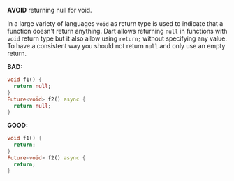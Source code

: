 **AVOID** returning null for void.

In a large variety of languages `void` as return type is used to indicate that
a function doesn't return anything. Dart allows returning `null` in functions
with `void` return type but it also allow using `return;` without specifying any
value. To have a consistent way you should not return `null` and only use an
empty return.

**BAD:**
```dart
void f1() {
  return null;
}
Future<void> f2() async {
  return null;
}
```

**GOOD:**
```dart
void f1() {
  return;
}
Future<void> f2() async {
  return;
}
```


